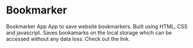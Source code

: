 # Bookmarker
Bookmarker App
App to save website bookmarkers. Built using HTML, CSS and javascript. Saves bookamarks on the local storage which can be accessed without any data loss. 
Check out the link. 
